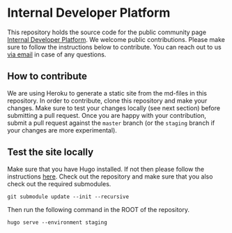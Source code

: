 # Internal Developer Platform

This repository holds the source code for the public community page [Internal Developer Platform](https://internaldeveloperplatform.org). We welcome public contributions. Please make sure to follow the instructions below to contribute. You can reach out to us [via email](mailto:info@internaldeveloperplatform.org) in case of any questions.

## How to contribute

We are using Heroku to generate a static site from the md-files in this repository. In order to contribute, clone this repository and make your changes. Make sure to test your changes locally (see next section) before submitting a pull request. Once you are happy with your contribution, submit a pull request against the `master` branch (or the `staging` branch if your changes are more experimental).

## Test the site locally

Make sure that you have Hugo installed. If not then please follow the instructions [here](https://gohugo.io/getting-started/installing/). Check out the repository and make sure that you also check out the required submodules.

````
git submodule update --init --recursive
````

Then run the following command in the ROOT of the repository.

````
hugo serve --environment staging
`````

